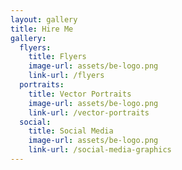 ```yaml
---
layout: gallery
title: Hire Me
gallery:
  flyers:
    title: Flyers
    image-url: assets/be-logo.png
    link-url: /flyers
  portraits:
    title: Vector Portraits
    image-url: assets/be-logo.png
    link-url: /vector-portraits
  social:
    title: Social Media
    image-url: assets/be-logo.png
    link-url: /social-media-graphics
---
```

